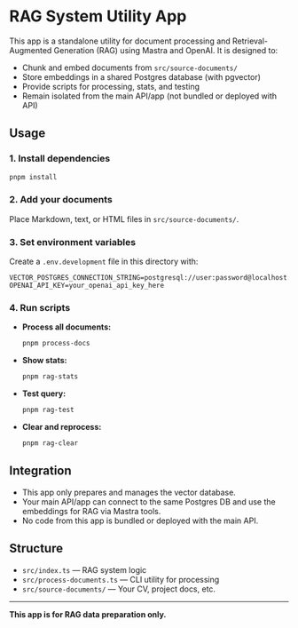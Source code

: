 # RAG System Utility App

This app is a standalone utility for document processing and Retrieval-Augmented Generation (RAG) using Mastra and OpenAI. It is designed to:

- Chunk and embed documents from `src/source-documents/`
- Store embeddings in a shared Postgres database (with pgvector)
- Provide scripts for processing, stats, and testing
- Remain isolated from the main API/app (not bundled or deployed with API)

## Usage

### 1. Install dependencies

```sh
pnpm install
```

### 2. Add your documents

Place Markdown, text, or HTML files in `src/source-documents/`.

### 3. Set environment variables

Create a `.env.development` file in this directory with:

```
VECTOR_POSTGRES_CONNECTION_STRING=postgresql://user:password@localhost:5432/database
OPENAI_API_KEY=your_openai_api_key_here
```

### 4. Run scripts

- **Process all documents:**
  ```sh
  pnpm process-docs
  ```
- **Show stats:**
  ```sh
  pnpm rag-stats
  ```
- **Test query:**
  ```sh
  pnpm rag-test
  ```
- **Clear and reprocess:**
  ```sh
  pnpm rag-clear
  ```

## Integration

- This app only prepares and manages the vector database.
- Your main API/app can connect to the same Postgres DB and use the embeddings for RAG via Mastra tools.
- No code from this app is bundled or deployed with the main API.

## Structure

- `src/index.ts` — RAG system logic
- `src/process-documents.ts` — CLI utility for processing
- `src/source-documents/` — Your CV, project docs, etc.

---

**This app is for RAG data preparation only.** 